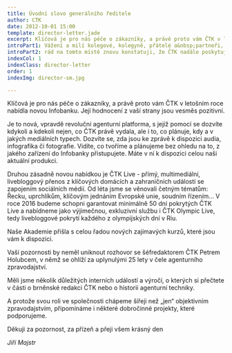 ```yaml
---
title: Úvodní slovo generálního ředitele
author: CTK
date: 2012-10-01 15:00
template: director-letter.jade
excerpt: Klíčová je pro nás péče o zákazníky, a právě proto vám ČTK v letošním roce nabídla novou Infobanku. Její hodnocení z vaší strany jsou vesměs pozitivní.
introPart1: Vážení a milí kolegové, kolegyně, přátelé a&nbsp;partneři,
introPart2: rád na tomto místě znovu konstatuji, že ČTK nadále poskytuje plný rozsah služeb klientům a funguje jako stabilní firma s hodnocením AAA. Kromě toho přinášíme i řadu novinek.
indexCol: 1
indexClass: director-letter
order: 1
indexImg: director-sm.jpg

---
```


Klíčová je pro nás péče o zákazníky, a právě proto vám ČTK v letošním roce nabídla novou Infobanku. Její hodnocení z vaší strany jsou vesměs pozitivní.
 
Je to nová, vpravdě revoluční agenturní platforma, s jejíž pomocí se dozvíte kdykoli a kdekoli nejen, co ČTK právě vydala, ale i to, co plánuje, kdy a v jakých mediálních typech. Dozvíte se, zda jsou ke zprávě k dispozici audia, infografika či fotografie. Vidíte, co tvoříme a plánujeme bez ohledu na to, z jakého zařízení do Infobanky přistupujete. Máte v ní k dispozici celou naši aktuální produkci.
 
Druhou zásadně novou nabídkou je ČTK Live  -  přímý, multimediální, livebloggový přenos z klíčových domácích a zahraničních událostí se zapojením sociálních médií. Od léta jsme se věnovali četným tématům: Řecku, uprchlíkům, klíčovým jednáním Evropské unie, soudním řízením... V roce 2016 budeme schopni garantovat minimálně 50 dní pokrytých ČTK Live a nabídneme jako výjimečnou, exkluzivní službu i ČTK Olympic Live, tedy livebloggové pokrytí každého z olympijských dní v Riu.
 
Naše Akademie přišla s celou řadou nových zajímavých kurzů, které jsou vám k dispozici.
 
Vaší pozornosti by neměl uniknout rozhovor se šéfredaktorem ČTK Petrem Holubcem, v němž se ohlíží za uplynulými 25 lety v čele agenturního zpravodajství.
 
Měli jsme několik důležitých interních událostí a výročí, o kterých si přečtete v části o brněnské redakci ČTK nebo o historii agenturní techniky.
 
A protože svou roli ve společnosti chápeme šířeji než „jen“ objektivním zpravodajstvím, připomínáme i některé dobročinné projekty, které podporujeme.
 
Děkuji za pozornost, za přízeň a přeji všem krásný den
 
*Jiří Majstr*